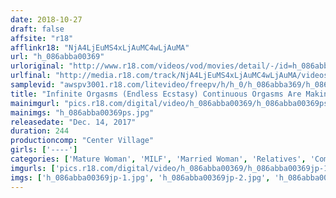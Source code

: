 ```yaml
---
date: 2018-10-27
draft: false
affsite: "r18"
afflinkr18: "NjA4LjEuMS4xLjAuMC4wLjAuMA"
url: "h_086abba00369"
urloriginal: "http://www.r18.com/videos/vod/movies/detail/-/id=h_086abba00369"
urlfinal: "http://media.r18.com/track/NjA4LjEuMS4xLjAuMC4wLjAuMA/videos/vod/movies/detail/-/id=h_086abba00369"
samplevid: "awspv3001.r18.com/litevideo/freepv/h/h_0/h_086abba369/h_086abba369_dmb_w.mp4"
title: "Infinite Orgasms (Endless Ecstasy) Continuous Orgasms Are Making This Sex-Loving MILF Exhausted From Too Much Incest 30 Ladies/4 Hours"
mainimgurl: "pics.r18.com/digital/video/h_086abba00369/h_086abba00369ps.jpg"
mainimgs: "h_086abba00369ps.jpg"
releasedate: "Dec. 14, 2017"
duration: 244
productioncomp: "Center Village"
girls: ['----']
categories: ['Mature Woman', 'MILF', 'Married Woman', 'Relatives', 'Compilation', 'Over 4 Hours', 'Hi-Def']
imgurls: ['pics.r18.com/digital/video/h_086abba00369/h_086abba00369jp-1.jpg', 'pics.r18.com/digital/video/h_086abba00369/h_086abba00369jp-2.jpg', 'pics.r18.com/digital/video/h_086abba00369/h_086abba00369jp-3.jpg', 'pics.r18.com/digital/video/h_086abba00369/h_086abba00369jp-4.jpg', 'pics.r18.com/digital/video/h_086abba00369/h_086abba00369jp-5.jpg', 'pics.r18.com/digital/video/h_086abba00369/h_086abba00369jp-6.jpg', 'pics.r18.com/digital/video/h_086abba00369/h_086abba00369jp-7.jpg', 'pics.r18.com/digital/video/h_086abba00369/h_086abba00369jp-8.jpg', 'pics.r18.com/digital/video/h_086abba00369/h_086abba00369jp-9.jpg', 'pics.r18.com/digital/video/h_086abba00369/h_086abba00369jp-10.jpg', 'pics.r18.com/digital/video/h_086abba00369/h_086abba00369jp-11.jpg', 'pics.r18.com/digital/video/h_086abba00369/h_086abba00369jp-12.jpg', 'pics.r18.com/digital/video/h_086abba00369/h_086abba00369jp-13.jpg', 'pics.r18.com/digital/video/h_086abba00369/h_086abba00369jp-14.jpg', 'pics.r18.com/digital/video/h_086abba00369/h_086abba00369jp-15.jpg', 'pics.r18.com/digital/video/h_086abba00369/h_086abba00369jp-16.jpg', 'pics.r18.com/digital/video/h_086abba00369/h_086abba00369jp-17.jpg', 'pics.r18.com/digital/video/h_086abba00369/h_086abba00369jp-18.jpg', 'pics.r18.com/digital/video/h_086abba00369/h_086abba00369jp-19.jpg', 'pics.r18.com/digital/video/h_086abba00369/h_086abba00369jp-20.jpg']
imgs: ['h_086abba00369jp-1.jpg', 'h_086abba00369jp-2.jpg', 'h_086abba00369jp-3.jpg', 'h_086abba00369jp-4.jpg', 'h_086abba00369jp-5.jpg', 'h_086abba00369jp-6.jpg', 'h_086abba00369jp-7.jpg', 'h_086abba00369jp-8.jpg', 'h_086abba00369jp-9.jpg', 'h_086abba00369jp-10.jpg', 'h_086abba00369jp-11.jpg', 'h_086abba00369jp-12.jpg', 'h_086abba00369jp-13.jpg', 'h_086abba00369jp-14.jpg', 'h_086abba00369jp-15.jpg', 'h_086abba00369jp-16.jpg', 'h_086abba00369jp-17.jpg', 'h_086abba00369jp-18.jpg', 'h_086abba00369jp-19.jpg', 'h_086abba00369jp-20.jpg']
---
```

